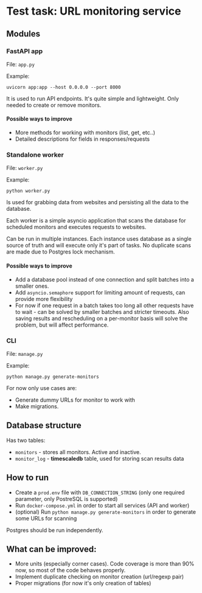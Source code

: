 # Test task: URL monitoring service

## Modules
### FastAPI app
File: `app.py`

Example: 
```
uvicorn app:app --host 0.0.0.0 --port 8000
```

It is used to run API endpoints. It's quite simple and lightweight. Only 
needed to create or remove monitors.

#### Possible ways to improve
- More methods for working with monitors (list, get, etc..)
- Detailed descriptions for fields in responses/requests

### Standalone worker
File: `worker.py`

Example:
```
python worker.py
```

Is used for grabbing data from websites and persisting all the data to the 
database. 

Each worker is a simple asyncio application that scans the database for
scheduled monitors and executes requests to websites. 

Can be run in multiple instances. Each instance uses database as a single 
source of truth and will execute only it's part of tasks. 
No duplicate scans are made due to Postgres lock mechanism.

#### Possible ways to improve
- Add a database pool instead of one connection and split batches into a
smaller ones.
- Add `asyncio.semaphore` support for limiting amount of requests, can provide
more flexibility
- For now if one request in a batch takes too long all other requests have 
to wait - can be solved by smaller batches and stricter timeouts. Also saving 
results and rescheduling on a per-monitor basis will solve the problem, but 
will affect performance.

### CLI
File: `manage.py`

Example:
```
python manage.py generate-monitors
```

For now only use cases are:
- Generate dummy URLs for monitor to work with
- Make migrations.

## Database structure
Has two tables:
- `monitors` - stores all monitors. Active and inactive. 
- `monitor_log` - **timescaledb** table, used for storing scan results data

## How to run
- Create a `prod.env` file with `DB_CONNECTION_STRING` (only one required
  parameter, only PostreSQL is supported)
- Run `docker-compose.yml` in order to start all services (API and worker)
- (optional) Run `python manage.py generate-monitors` in order to generate some URLs for
  scanning

Postgres should be run independently.

## What can be improved:
- More units (especially corner cases). Code coverage is more than 90% now, so
most of the code behaves properly.
- Implement duplicate checking on monitor creation (url/regexp pair)
- Proper migrations (for now it's only creation of tables)